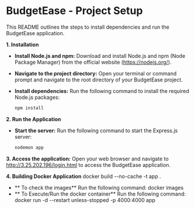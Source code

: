 # BudgetEase - Project Setup

This README outlines the steps to install dependencies and run the BudgetEase application.

**1. Installation**

* **Install Node.js and npm:** Download and install Node.js and npm (Node Package Manager) from the official website (https://nodejs.org/).

* **Navigate to the project directory:** Open your terminal or command prompt and navigate to the root directory of your BudgetEase project.

* **Install dependencies:** Run the following command to install the required Node.js packages:

   ```bash
   npm install

**2. Run the Application**

* **Start the server:** Run the following command to start the Express.js server:

   ```bash
   nodemon app

**3. Access the application:** Open your web browser and navigate to http://3.25.202.196/login.html to access the BudgetEase application.

**4. Building Docker Application**
	docker build --no-cache -t app .
* ** To check the images** Run the following command:
	docker images 
* ** To Execute/Run the docker container** Run the following command:
	docker run -d --restart unless-stopped -p 4000:4000 app
